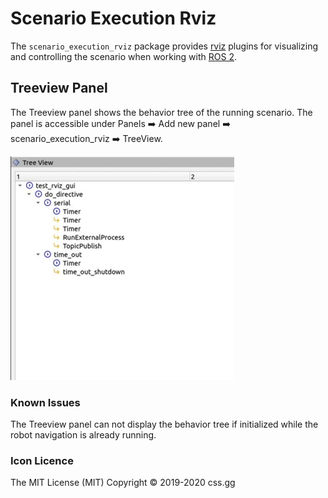 # Scenario Execution Rviz

The `scenario_execution_rviz` package provides [rviz](https://github.com/ros2/rviz) plugins for visualizing and controlling the scenario when working with [ROS 2](https://docs.ros.org/en/rolling/index.html).

## Treeview Panel

The Treeview panel shows the behavior tree of the running scenario. The panel is accessible under Panels :arrow_right: Add new panel :arrow_right: scenario_execution_rviz :arrow_right: TreeView.

![tree_example.png](../docs/images/tree_example.png)

### Known Issues

The Treeview panel can not display the behavior tree if initialized while the robot navigation is already running.

### Icon Licence

The MIT License (MIT)
Copyright © 2019-2020 css.gg
